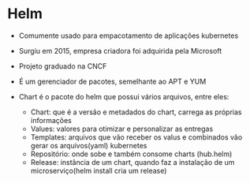 # Helm

* Comumente usado para empacotamento de aplicações kubernetes
* Surgiu em 2015, empresa criadora foi adquirida pela Microsoft
* Projeto graduado na CNCF
* É um gerenciador de pacotes, semelhante ao APT e YUM

* Chart é o pacote do helm que possui vários arquivos, entre eles:
  * Chart: que é a versão e metadados do chart, carrega as próprias informações
  * Values: valores para otimizar e personalizar as entregas
  * Templates: arquivos que vão receber os valus e combinados vão gerar os arquivos(yaml) kubernetes
  * Repositório: onde sobe e também consome charts (hub.helm)
  * Release: instância de um chart, quando faz a instalação de um microserviço(helm install cria um release)